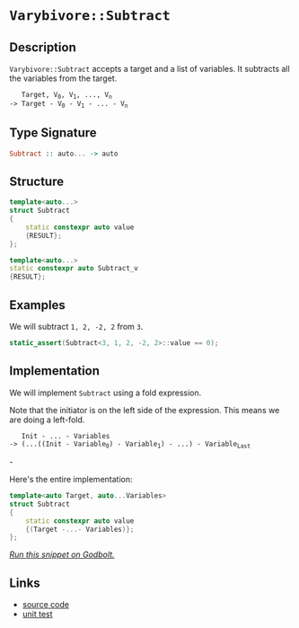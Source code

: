 <!-- Copyright 2024 Feng Mofan
SPDX-License-Identifier: Apache-2.0 -->

# `Varybivore::Subtract`

## Description

`Varybivore::Subtract` accepts a target and a list of variables.
It subtracts all the variables from the target.

<pre><code>   Target, V<sub>0</sub>, V<sub>1</sub>, ..., V<sub>n</sub>
-> Target - V<sub>0</sub> - V<sub>1</sub> - ... - V<sub>n</sub></code></pre>

## Type Signature

```Haskell
Subtract :: auto... -> auto
```

## Structure

```C++
template<auto...>
struct Subtract
{
    static constexpr auto value
    {RESULT};
};

template<auto...>
static constexpr auto Subtract_v
{RESULT};
```

## Examples

We will subtract `1, 2, -2, 2` from `3`.

```C++
static_assert(Subtract<3, 1, 2, -2, 2>::value == 0);
```

## Implementation

We will implement `Subtract` using a fold expression.

Note that the initiator is on the left side of the expression. This means we are doing a left-fold.

<pre><code>   Init - ... - Variables
-> (...((Init - Variable<sub>0</sub>) - Variable<sub>1</sub>) - ...) - Variable<sub>Last</sub>
</code></pre>-

Here's the entire implementation:

```C++
template<auto Target, auto...Variables>
struct Subtract
{ 
    static constexpr auto value 
    {(Target -...- Variables)}; 
};
```

[*Run this snippet on Godbolt.*](https://godbolt.org/#z:OYLghAFBqd5QCxAYwPYBMCmBRdBLAF1QCcAaPECAMzwBtMA7AQwFtMQByARg9KtQYEAysib0QXACx8BBAKoBnTAAUAHpwAMvAFYTStJg1DIApACYAQuYukl9ZATwDKjdAGFUtAK4sGIAKwAzKSuADJ4DJgAcj4ARpjEEmakAA6oCoRODB7evgHBaRmOAuGRMSzxiVzJdpgOWUIETMQEOT5%2BQbaY9sUMjc0EpdFxCUm2TS1teZ0KE4MRwxWj1QCUtqhexMjsHASYLCkGeyaBbkxeRADUACrNwJgEpJfnRAB07wBqzXhMsfQKJ2wJg0AEFZsQvA5LkIvLECMQmA5gSCTAB2CyXZGXbGXWZMRzIS5oBizTCqFLEZ4XVCXABuYi8mExoJxmPREFuxHuBEuAFp3q9eZcvsQfn9MAoVmiACInDHImVyhWggD0ACoNZqtSrkeqNddsEJrpqdaqtea1aaUaC8QSAPpMBRKFoQGFwhFI07BS5cJ7JPn%2BsyAkAgeneJknWWBaWXDRSwIWDhrWicfy8PwcLSkVCcNzWay4jZbCNmQI8UgETRJtYAawCZleqLMkgAHC3/BoAJz%2BMwaABsLeCKY4kl4LAkGg0pAzWZzHF4ChAU8rmaTpDgsBgiBAGwIKQu5EoaAOdASUVYO1ULb7vL7kkuwGQhKkrzMvEw%2BCIovQen4ghEYjsFIMiCIoKjqKupC6L6ADuCIpJwPDJqm6ZVtmnAAPIXPuPKoFQlxXjed4Pk%2BPqSK%2BlwQB4J70JS5hlisvArloawQEgx4pKeZAUBAHFcSAwBSMkNC0HsxCLhAsRobEETNAAnohvAycwxByRhsTaHUK7lsebCCBhDC0ApkFYLEXjAGctC0Iu3C8FgLCGMA4gmXgxBaXgtISmhZJ1BcOzlhEezDlmtB4LECKqR4WBofCeDjrZpCecQsTpJg0r7I5oVGFWaxUAYwAKB8eCYDBGEpIwikgcIojiMBf7yEoahodB%2BiOSg%2BaWPoYWLpAayoCkvQ2byszoJGpiWNYva8KgSXfl5vVdD0WQuAw7ieO0ehhAs5SVHohSZAIUx%2BL6%2B29EMO3LIt7kCP0kzrXkvq1PUN1zOdIxVOMAxHXoeItG9SxVGsChFtsEjIRwabTmhc4Edet73o%2Bz7kWYlG4IQJCYqWXCMRWOVrAgmBMFgiQQLWICSIErydoEqKSBokjNn2k7%2BH2nb6Jwo6kOOZavH2XADp2Lb8/4khcP41N9lDkFzguS646urFbmxO7YQePF8bR55sJwzQsLSqK8kwRIGEYPqdq8XCvFmH7o9%2Bv6yABtXSPVYFNZBujJHBTAIbZ4OQzO02YaruH4br%2BuG8bjlmxbVuUdRnG0ZjgRmDjzFrsrGsJIevGoDRoxhwbyAm4JnZcFOIliRJUmQcp8mVbXqnqZpDiVbpjAEAZRloaZ5mWdZlX2ZlOxZvgbn1J5NnW6ovl7JVgXdGhoXhfJUXD0xorxeWSUpUo6UOUYWWgArfD5YVxWleVGblvVjtAc7siuxBWYe612XjVYnVLz1pPZgNWRDSNMaHULBTWzLNPAWBv5A26NdPwEBXDfV9FtMo709rpAOtke6x1UjoLOttVBj0YHPT6HMRBV1iG3XmCggGP1SFYNoQMf6u1sbrE2KDFhw5/bQ04M8YgesDZGyLlHLg5tLYaFRp%2BDG9FsZMTxqQAmRNRg/2HJzbm5t6aonFqiVEgQGaSDvL6AO6F5y2DlmnRW8Bla7hwtnTOxAtY7F1sRFgChaSElpCI14RwJQEHfJIu2vob41TvlVR%2BzUQDBC9j7JC7MIaoWlkHPcFxLh4V4SwZxrj3GeO8bMOOucE4JCToEVOOV1zsXyVxWxFTaKhmQCkFIdoPGdjtDkggDo%2BF3j4HQSulBq5ZgbsZcsAym5aVbrnPSHdDLGRHpgMyFkxD9wSoPA%2Ba9SCj3chPby09kB%2BTnoIBekEl4RTkqvGKG9Krb1SnvTKEQj4sRPkwAqRUSplQqglIJgEJD31Ao1J%2BOgImv2MMArqsQoG/0GpwFUI12oTUsKAmaCQ5pgqer0Faa1cjYOQYsZhOCihZDIadLITDLoooaHQjFP0iG9EocSj6v1Wj0Meq9fBNCWHAzYUBP28TZw8KcfeFxbi6TZPxD4iRtsk4yPlixfGhNiaUHBqokAZhzaBECP4DsotJyqtRAOKWPKTGLmXHIuskhUSvk0VwKQnYNHUy4KiWJgRuWBxMeY8Gb49XOtkQrNYSUMjOEkEAA)

## Links

- [source code](../../../../conceptrodon/varybivore/subtract.hpp)
- [unit test](../../../../tests/unit/metafunctions/varybivore/subtract.test.hpp)

